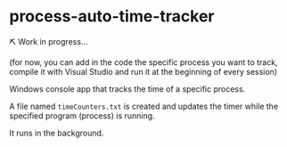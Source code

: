# process-auto-time-tracker
⛏ Work in progress...

(for now, you can add in the code the specific process you want to track, compile it with Visual Studio and run it at the beginning of every session)

Windows console app that tracks the time of a specific process.

A file named `timeCounters.txt` is created and updates the timer while the specified program (process) is running.

It runs in the background.
